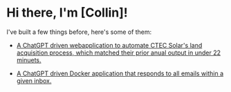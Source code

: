 # Hi there, I'm [Collin]!

I've built a few things before, here's some of them:

* [A ChatGPT driven webapplication to automate CTEC Solar's land acquisition process, which matched their prior anual output in under 22 minuets.](https://github.com/cldrake01/ctech_land_acquisition.git)

* [A ChatGPT driven Docker application that responds to all emails within a given inbox.]()

